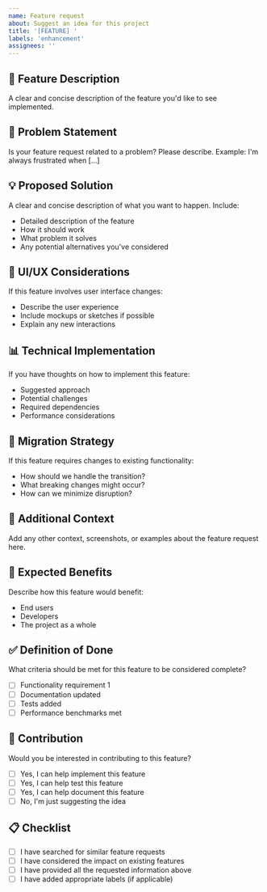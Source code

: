 ```yaml
---
name: Feature request
about: Suggest an idea for this project
title: '[FEATURE] '
labels: 'enhancement'
assignees: ''
---
```


## 🌟 Feature Description
A clear and concise description of the feature you'd like to see implemented.

## 🎯 Problem Statement
Is your feature request related to a problem? Please describe.
Example: I'm always frustrated when [...]

## 💡 Proposed Solution
A clear and concise description of what you want to happen. Include:
- Detailed description of the feature
- How it should work
- What problem it solves
- Any potential alternatives you've considered

## 🎨 UI/UX Considerations
If this feature involves user interface changes:
- Describe the user experience
- Include mockups or sketches if possible
- Explain any new interactions

## 📊 Technical Implementation
If you have thoughts on how to implement this feature:
- Suggested approach
- Potential challenges
- Required dependencies
- Performance considerations

## 🔄 Migration Strategy
If this feature requires changes to existing functionality:
- How should we handle the transition?
- What breaking changes might occur?
- How can we minimize disruption?

## 📝 Additional Context
Add any other context, screenshots, or examples about the feature request here.

## 🎉 Expected Benefits
Describe how this feature would benefit:
- End users
- Developers
- The project as a whole

## ✅ Definition of Done
What criteria should be met for this feature to be considered complete?
- [ ] Functionality requirement 1
- [ ] Documentation updated
- [ ] Tests added
- [ ] Performance benchmarks met

## 🤝 Contribution
Would you be interested in contributing to this feature?
- [ ] Yes, I can help implement this feature
- [ ] Yes, I can help test this feature
- [ ] Yes, I can help document this feature
- [ ] No, I'm just suggesting the idea

## 📋 Checklist
- [ ] I have searched for similar feature requests
- [ ] I have considered the impact on existing features
- [ ] I have provided all the requested information above
- [ ] I have added appropriate labels (if applicable)